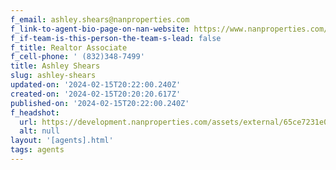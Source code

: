 ```yaml
---
f_email: ashley.shears@nanproperties.com
f_link-to-agent-bio-page-on-nan-website: https://www.nanproperties.com/agents/109981-ashley-shears
f_if-team-is-this-person-the-team-s-lead: false
f_title: Realtor Associate
f_cell-phone: ' (832)348-7499'
title: Ashley Shears
slug: ashley-shears
updated-on: '2024-02-15T20:22:00.240Z'
created-on: '2024-02-15T20:20:20.617Z'
published-on: '2024-02-15T20:22:00.240Z'
f_headshot:
  url: https://development.nanproperties.com/assets/external/65ce7231e0fffbf60a0efaf7_ashley_20shears_primary.jpg
  alt: null
layout: '[agents].html'
tags: agents
---
```



